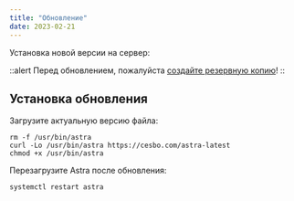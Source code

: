 ```yaml
---
title: "Обновление"
date: 2023-02-21
---
```


Установка новой версии на сервер:

::alert
Перед обновлением, пожалуйста [создайте резервную копию](https://help.cesbo.com/astra/admin-guide/administration/backup)!
::

## Установка обновления[](https://help.cesbo.com/astra/admin-guide/administration/update#install-update)

Загрузите актуальную версию файла:

```
rm -f /usr/bin/astra
curl -Lo /usr/bin/astra https://cesbo.com/astra-latest
chmod +x /usr/bin/astra
```

Перезагрузите Astra после обновления:

```
systemctl restart astra
```
